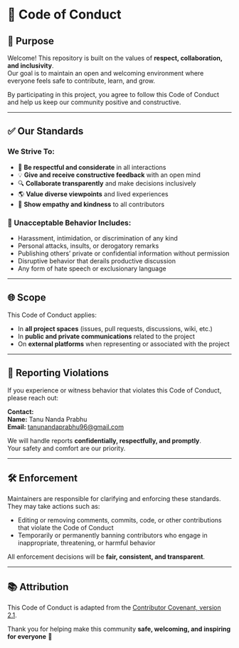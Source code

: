 # 📜 Code of Conduct

## 🎯 Purpose

Welcome! This repository is built on the values of **respect, collaboration, and inclusivity**.  
Our goal is to maintain an open and welcoming environment where everyone feels safe to contribute, learn, and grow.

By participating in this project, you agree to follow this Code of Conduct and help us keep our community positive and constructive.

---

## ✅ Our Standards

### We Strive To:
- 🤝 **Be respectful and considerate** in all interactions  
- 💡 **Give and receive constructive feedback** with an open mind  
- 🔍 **Collaborate transparently** and make decisions inclusively  
- 🌎 **Value diverse viewpoints** and lived experiences  
- 💙 **Show empathy and kindness** to all contributors  

### 🚫 Unacceptable Behavior Includes:
- Harassment, intimidation, or discrimination of any kind  
- Personal attacks, insults, or derogatory remarks  
- Publishing others’ private or confidential information without permission  
- Disruptive behavior that derails productive discussion  
- Any form of hate speech or exclusionary language  

---

## 🌐 Scope

This Code of Conduct applies:
- In **all project spaces** (issues, pull requests, discussions, wiki, etc.)  
- In **public and private communications** related to the project  
- On **external platforms** when representing or associated with the project  

---

## 📩 Reporting Violations

If you experience or witness behavior that violates this Code of Conduct, please reach out:  

**Contact:**  
**Name:** Tanu Nanda Prabhu  
**Email:** [tanunandaprabhu96@gmail.com](mailto:tanunandaprabhu96@gmail.com)  

We will handle reports **confidentially, respectfully, and promptly**.  
Your safety and comfort are our priority.

---

## 🛠️ Enforcement

Maintainers are responsible for clarifying and enforcing these standards.  
They may take actions such as:
- Editing or removing comments, commits, code, or other contributions that violate the Code of Conduct  
- Temporarily or permanently banning contributors who engage in inappropriate, threatening, or harmful behavior  

All enforcement decisions will be **fair, consistent, and transparent**.

---

## 📚 Attribution

This Code of Conduct is adapted from the [Contributor Covenant, version 2.1](https://www.contributor-covenant.org/version/2/1/code_of_conduct.html).  

Thank you for helping make this community **safe, welcoming, and inspiring for everyone** 💙
